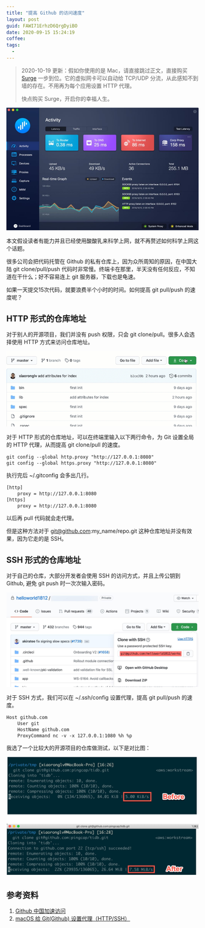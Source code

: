 ```yaml
---
title: "提高 Github 的访问速度"
layout: post
guid: FAWI71ErhzD6QrgDyiBO
date: 2020-09-15 15:24:19
coffee:
tags:
  -
---
```



> 2020-10-19 更新：假如你使用的是 Mac，请直接跳过正文，直接购买 [Surge](https://nssurge.com/) 一步到位。它的虚拟网卡可以自动给 TCP/UDP 分流，从此感知不到墙的存在。不用再为每个应用设置 HTTP 代理。
> 
> 快点购买 Surge，开启你的幸福人生。

![](/media/files/2020/2020-10-19-surge.jpg)


本文假设读者有能力并且已经使用酸酸乳来科学上网，就不再赘述如何科学上网这个话题。

很多公司会把代码托管在 Github 的私有仓库上，因为众所周知的原因，在中国大陆 git clone/pull/push 代码时非常慢。终端卡在那里，半天没有任何反应，不知道在干什么；好不容易连上 git 服务器，下载也是龟速。

如果一天提交15次代码，就要浪费半个小时的时间。如何提高 git pull/push 的速度呢？

##  HTTP 形式的仓库地址

对于别人的开源项目，我们并没有 push 权限，只会 git clone/pull。很多人会选择使用 HTTP 方式来访问仓库地址。

![](/media/files/2020/2020-09-15-git-clone.gif)

对于 HTTP 形式的仓库地址，可以在终端里输入以下两行命令，为 Git 设置全局的 HTTP 代理，从而提高 git clone/pull 的速度。

```
git config --global http.proxy "http://127.0.0.1:8080"
git config --global https.proxy "http://127.0.0.1:8080"
```

执行完后 ~/.gitconfig 会多出几行。

```
[http]
	proxy = http://127.0.0.1:8080
[https]
	proxy = http://127.0.0.1:8080
```

以后再 pull 代码就会走代理。

但是这种方法对于 git@github.com:my_name/repo.git 这种仓库地址并没有效果，因为它走的是 SSH。

## SSH 形式的仓库地址

对于自己的仓库，大部分开发者会使用 SSH 的访问方式，并且上传公钥到 Github, 避免 git push 时一次次输入密码。

![](/media/files/2020/2020-09-15-ssh.jpg)

对于 SSH 方式，我们可以在 ~/.ssh/config 设置代理，提高 git pull/push 的速度。

```
Host github.com
    User git
    HostName github.com
    ProxyCommand nc -v -x 127.0.0.1:1080 %h %p
```


我选了一个比较大的开源项目的仓库做测试，以下是对比图：

![](/media/files/2020/2020-09-15-git-clone-2.jpg)

## 参考资料

1. [Github 中国加速访问](https://github.com/chenxuhua/issues-blog/issues/3#issuecomment-625405802)
2. [macOS 给 Git(Github) 设置代理（HTTP/SSH）](https://gist.github.com/chuyik/02d0d37a49edc162546441092efae6a1)

